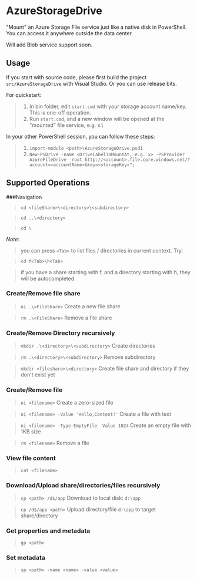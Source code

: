 AzureStorageDrive
====================

"Mount" an Azure Storage File service just like a native disk in PowerShell. You can access it anywhere outside the data center.


Will add Blob service support soon.

Usage
-----

If you start with source code, please first build the project `src/AzureStorageDrive` with Visual Studio. Or you can use release bits.

For quickstart:

>1. In bin folder, edit `start.cmd` with your storage account name/key. This is one-off operation.
>2. Run `start.cmd`, and a new window will be opened at the "mounted" file service, e.g. x:\

In your other PowerShell session, you can follow these steps:

>1. `import-module <path>\AzureStorageDrive.psd1`
>2. `New-PSDrive -name <DriveLabelToMountAt, e.g. x> -PSProvider AzureFileDrive -root http://<account>.file.core.windows.net/?account=<accountName>&key=<storageKey>";`


Supported Operations
--------------------

###Navigation

>`cd <fileShare>\<directory>\<subdirectory>`

>`cd ..\<directory>`

>`cd \`

*Note:*
>you can press `<Tab>` to list files / directories in current context. Try:

>    `cd f<Tab>\h<Tab>`

>if you have a share starting with f, and a directory starting with h, they will be autocompleted.


### Create/Remove file share
>`ni .\<FileShare>` Create a new file share

>`rm .\<FileShare>` Remove a file share


### Create/Remove Directory recursively
>`mkdir .\<directory>\<subdirectory>` Create directories

>`rm .\<directory>\<subdirectory>` Remove subdirectory

>`mkdir <fileshare>\<directory>` Create file share and directory if they don't exist yet

### Create/Remove file
>`ni <filename>`  Create a zero-sized file

>`ni <filename> -Value 'Hello,Content!'` Create a file with text

>`ni <filename> -Type EmptyFile -Value 1024` Create an empty file with 1KB size

>`rm <filename>` Remove a file

### View file content
>`cat <filename>`

### Download/Upload share/directories/files recursively
>`cp <path> /d$/app` Download to local disk: `d:\app`

>`cp /d$/app <path>` Upload directory/file `d:\app` to target share/directory

### Get properties and metadata
>`gp <path>`

### Set metadata
>`sp <path> -name <name> -value <value>`
